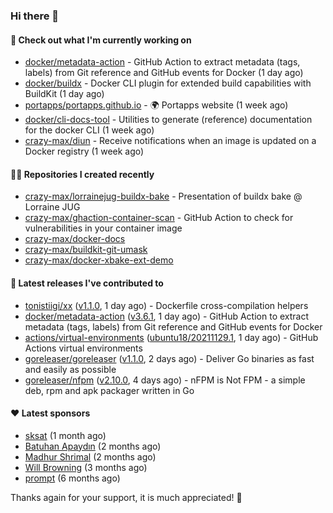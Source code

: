 ### Hi there 👋

#### 👷 Check out what I'm currently working on

- [docker/metadata-action](https://github.com/docker/metadata-action) - GitHub Action to extract metadata (tags, labels) from Git reference and GitHub events for Docker (1 day ago)
- [docker/buildx](https://github.com/docker/buildx) - Docker CLI plugin for extended build capabilities with BuildKit (1 day ago)
- [portapps/portapps.github.io](https://github.com/portapps/portapps.github.io) - 🌍 Portapps website (1 week ago)
- [docker/cli-docs-tool](https://github.com/docker/cli-docs-tool) - Utilities to generate (reference) documentation for the docker CLI (1 week ago)
- [crazy-max/diun](https://github.com/crazy-max/diun) - Receive notifications when an image is updated on a Docker registry (1 week ago)

#### 👨‍💻 Repositories I created recently

- [crazy-max/lorrainejug-buildx-bake](https://github.com/crazy-max/lorrainejug-buildx-bake) - Presentation of buildx bake @ Lorraine JUG
- [crazy-max/ghaction-container-scan](https://github.com/crazy-max/ghaction-container-scan) - GitHub Action to check for vulnerabilities in your container image
- [crazy-max/docker-docs](https://github.com/crazy-max/docker-docs)
- [crazy-max/buildkit-git-umask](https://github.com/crazy-max/buildkit-git-umask)
- [crazy-max/docker-xbake-ext-demo](https://github.com/crazy-max/docker-xbake-ext-demo)

#### 🚀 Latest releases I've contributed to

- [tonistiigi/xx](https://github.com/tonistiigi/xx) ([v1.1.0](https://github.com/tonistiigi/xx/releases/tag/v1.1.0), 1 day ago) - Dockerfile cross-compilation helpers
- [docker/metadata-action](https://github.com/docker/metadata-action) ([v3.6.1](https://github.com/docker/metadata-action/releases/tag/v3.6.1), 1 day ago) - GitHub Action to extract metadata (tags, labels) from Git reference and GitHub events for Docker
- [actions/virtual-environments](https://github.com/actions/virtual-environments) ([ubuntu18/20211129.1](https://github.com/actions/virtual-environments/releases/tag/ubuntu18%2F20211129.1), 1 day ago) - GitHub Actions virtual environments
- [goreleaser/goreleaser](https://github.com/goreleaser/goreleaser) ([v1.1.0](https://github.com/goreleaser/goreleaser/releases/tag/v1.1.0), 2 days ago) - Deliver Go binaries as fast and easily as possible
- [goreleaser/nfpm](https://github.com/goreleaser/nfpm) ([v2.10.0](https://github.com/goreleaser/nfpm/releases/tag/v2.10.0), 4 days ago) - nFPM is Not FPM - a simple deb, rpm and apk packager written in Go

#### ❤️ Latest sponsors
- [sksat](https://github.com/sksat) (1 month ago)
- [Batuhan Apaydın](https://github.com/developer-guy) (2 months ago)
- [Madhur Shrimal](https://github.com/shrimalmadhur) (2 months ago)
- [Will Browning](https://github.com/willbrowningme) (3 months ago)
- [prompt](https://github.com/pr-mpt) (6 months ago)

Thanks again for your support, it is much appreciated! 🙏
